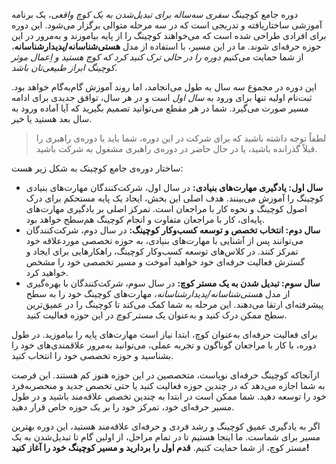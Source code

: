 دوره جامع کوچینگ _سفری سه‌ساله برای تبدیل‌شدن به یک کوچ واقعی_، یک برنامه آموزشی ساختاریافته و تدریجی است که در سه مرحله متوالی برگزار می‌شود. این دوره برای افرادی طراحی شده است که می‌خواهند کوچینگ را از پایه بیاموزند و به‌مرور در این حوزه حرفه‌ای شوند. ما در این مسیر، با استفاده از مدل **هستی‌شناسانه/پدیدارشناسانه**، از شما حمایت می‌کنیم _دوره را در حالی ترک کنید کرد که کوچ هستید و اِعمال موثر کوچینگ ابراز طبیعی‌تان باشد_.

این دوره در مجموع سه سال به طول می‌انجامد، اما روند آموزش گام‌به‌گام خواهد بود. ثبت‌نام اولیه تنها برای ورود به _سال اول_ است و در هر سال، توافق جدیدی برای ادامه مسیر صورت می‌گیرد. شما در هر مقطع می‌توانید تصمیم بگیرید که آیا آماده ورود به سال بعد هستید یا خیر.

> لطفاً توجه داشته باشید که برای شرکت در این دوره، شما باید یا دوره‌ی راهبری را قبلاً گذرانده باشید، یا در حال حاضر در دوره‌ی راهبری مشغول به شرکت باشید.

ساختار دوره‌ی جامع کوچینک به شکل زیر هست:

- **سال اول: یادگیری مهارت‌های بنیادی:** در سال اول، شرکت‌کنندگان مهارت‌های بنیادی کوچینگ را آموزش می‌بینند. هدف اصلی این بخش، ایجاد یک پایه مستحکم برای درک اصول کوچینگ و نحوه کار با مراجعان است. تمرکز اصلی بر یادگیری مهارت‌های پایه‌ای، کار با مراجعان متفاوت و انجام کوچینگ هم‌سطح خواهد بود.
- **سال دوم: انتخاب تخصص و توسعه کسب‌وکار کوچینگ:** در سال دوم، شرکت‌کنندگان می‌توانند پس از آشنایی با مهارت‌های بنیادی، به حوزه تخصصی موردعلاقه خود تمرکز کنند. در کلاس‌های توسعه کسب‌وکار کوچینگ، راهکارهایی برای ایجاد و گسترش فعالیت حرفه‌ای خود خواهید آموخت و مسیر تخصصی خود را مشخص خواهید کرد.
- **سال سوم: تبدیل شدن به یک مستر کوچ:** در سال سوم، شرکت‌کنندگان با بهره‌گیری از مدل _هستی‌شناسانه/پدیدارشناسانه_، مهارت‌های کوچینگ خود را به سطح پیشرفته‌ای ارتقا می‌دهند. این مرحله به شما کمک می‌کند تا کوچینگ را در عمیق‌ترین سطح ممکن درک کنید و به‌عنوان یک _مستر کوچ_ در این حوزه فعالیت کنید.

برای فعالیت حرفه‌ای به‌عنوان کوچ، ابتدا نیاز است مهارت‌های پایه را بیاموزید. در طول دوره، با کار با مراجعان گوناگون و تجربه عملی، می‌توانید به‌مرور علاقمندی‌های خود را بشناسید و حوزه تخصصی خود را انتخاب کنید. 

ازآنجاکه کوچینگ حرفه‌ای نوپاست، متخصصین در این حوزه هنوز کم هستند. این فرصت به شما اجازه می‌دهد که در چندین حوزه فعالیت کنید یا حتی تخصص جدید و منحصر‌به‌فرد خود را توسعه دهید. شما ممکن است در ابتدا به چندین تخصص علاقه‌مند باشید و در طول مسیر حرفه‌ای خود، تمرکز خود را بر یک حوزه خاص قرار دهید.

اگر به یادگیری عمیق کوچینگ و رشد فردی و حرفه‌ای علاقه‌مند هستید، این دوره بهترین مسیر برای شماست. ما اینجا هستیم تا در تمام مراحل، از اولین گام تا تبدیل‌شدن به یک مستر کوچ، از شما حمایت کنیم. **قدم اول را بردارید و مسیر کوچینگ خود را آغاز کنید!**

